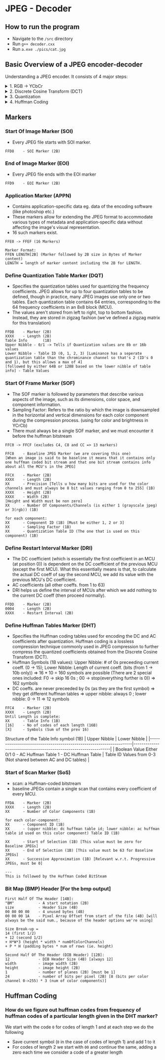 # JPEG - Decoder

## How to run the program

- Navigate to the `/src` directory
- Run `g++ decoder.cxx`
- Run `a.exe ./pics/cat.jpg`

## Basic Overview of a JPEG encoder-decoder
Understanding a JPEG encoder. It consists of 4 major steps:

<details>
<summary>1. RGB → YCbCr</summary>

- YCbCr color space separates luminance (Y) from chrominance (Cb and Cr), allowing for more efficient compression. Human vision is more sensitive to changes in brightness (luminance) than to changes in color (chrominance). By subsampling the chrominance channels (Cb and Cr), JPEG encoders can reduce the data needed to represent the image while preserving visual quality.


- The image is broken up into 8x8 blocks of pixels called MCUs (minimum coded units). Since we have 3 channels (Y, Cr, Cb), we will have 3 sets of MCUs. These MCUs can be treated as individual MCUs and further steps can be performed on them.

</details>

<details>
<summary>2. Discrete Cosine Transform (DCT)</summary>

- Converts image from spatial domain -> frequency domain
- low-frequency images? -> when pixels are very similar to their neighbors ; high-frequency images? -> when pixels are very different from their neighbors
- Human visual perception is less sensitive to changes in high-frequency information compared to low-frequency information
- The DCT tends to concentrate most of the image energy in a small number of low-frequency coefficients, while high-frequency coefficients represent finer details. Since the low-frequency coefficients contain a significant portion of the image's energy, they are less aggressively quantized during compression to preserve important image features and overall structure.
</details>

<details>
<summary>3. Quantization</summary>

- Reduces the precision of the frequency coefficients obtained after the Discrete Cosine Transform (DCT). By dividing the DCT coefficients by values in a quantization matrix, many of these coefficients become smaller and can be approximated to zero.
- Quantization is often designed to exploit properties of human visual perception. ie. high-frequency components -> larger quantization coefficients and lower will have smaller
- This is irreversible. eg: 23 and 5 => 23/5 = 4 => 4 * 5 = 20 (we lost precision data)
- These values decide how much your image is compressed.
  
</details>

<details>
<summary>4. Huffman Coding</summary>

- more frequent coeffs -> smaller code length ; less frequent coeffs -> larger code length
- is stored in a zig-zag fashion because the lower triangle consists of the high-frequency components which are highly quantized and are often 0. These 0s can be grouped for efficient storage. 
  
</details>


## Markers

### Start Of Image Marker (SOI)
- Every JPEG file starts with SOI marker.
```
FFD8    - SOI Marker (2B)
```

### End of Image Marker (EOI)
 - Every JPEG file ends with the EOI marker
```
FFD9    - EOI Marker (2B)
```

### Application Marker (APPN)
- Contains application-specific data eg. data of the encoding software (like photoshop etc.)
- These markers allow for extending the JPEG format to accommodate various types of metadata and application-specific data without affecting the image's visual representation.
- 16 such markers exist. 
```
FFE0 -> FFEF (16 Markers)

Marker Format:
FFEN LENGTH[2B] (Marker followed by 2B size in Bytes of Marker content)
LENGTH = length of marker content including the 2B for LENGTH.

```

### Define Quantization Table Marker (DQT)
- Specifies the quantization tables used for quantizing the frequency coefficients. JPEG allows for up to four quantization tables to be defined, though in practice, many JPEG images use only one or two tables. Each quantization table contains 64 entries, corresponding to the 64 frequency coefficients in an 8x8 block (MCU).
- The values aren't stored from left to right, top to bottom fashion. Instead, they are stored in zigzag fashion (we've defined a zigzag matrix for this translation) 
```
FFDB    - Marker (2B)
XXXX    - Length (2B)
Table Info       (1B)
Upper Nibble - 0/1 -> Tells if Quantization values are 8b or 16b values
Lower Nibble - Table ID (0, 1, 2, 3) [Luminance has a seperate quantization table than the chrominance channel so that's 2 (ID's 0 and 1), but this allows a max of 4]
[followed by either 64B or 128B based on the lower nibble of table info] - Table Values
```

### Start Of Frame Marker (SOF)
- The SOF marker is followed by parameters that describe various aspects of the image, such as its dimensions, color space, and component information.
- Sampling Factor: Refers to the ratio by which the image is downsampled in the horizontal and vertical dimensions for each color component during the compression process. (using for color and brightness in YCrCb) 
- There must always be a single SOF marker, and we must encounter it before the huffman bitstream
```
FFC0 -> FFCF (excludes C4, C8 and CC => 13 markers)

FFC0    - Baseline JPEG Marker (we are covering this one)
[When an image is said to be baseline it means that it contains only one huffman coded bit stream and that one bit stream contains info about all the MCU's in the JPEG]

FFCX    - Marker (2B)
XXXX    - Length (2B)
XX      - Precision [Tells u how many bits are used for the color channels and must always be 8 bit values ranging from 0 to 255] (1B)
XXXX    - Height (2B)
XXXX    - Width (2B)
[Height and Width must be non zero]
XX      - Number Of Components/Channels (is either 1 (grayscale jpeg) or 3(rgb)) (1B)

for each component:
XX      - Component ID (1B) [Must be either 1, 2 or 3]
XX      - Sampling Factor (1B)
XX      - Quantization Table ID (The one that is used on this component) (1B)
```

### Define Restart Interval Marker (DRI)
- The DC coefficient (which is essentially the first coefficient in an MCU (at position 0)) is dependent on the DC coefficient of the previous MCU (except the first MCU). What this essentially means is that, to calculate the actual DC coeff of say the second MCU, we add its value with the previous MCU's DC coefficient.
- AC coefficients (all other coeffs. from 1 to 63)
- DRI helps us define the interval of MCUs after which we add nothing to the current DC coeff (then proceed normally).
```
FFDD    - Marker (2B)
0004    - Length (2B)
XXXX    - Restart Interval (2B)
```

### Define Huffman Tables Marker (DHT)
- Specifies the Huffman coding tables used for encoding the DC and AC coefficients after quantization. Huffman coding is a lossless compression technique commonly used in JPEG compression to further compress the quantized coefficients obtained from the Discrete Cosine Transform (DCT).
- Huffman Symbols (1B values): Upper Nibble: # of 0s preceeding current coeff. (0 -> 15); Lower Nibble: Length of current coeff. (bits (from 1 -> 10b only))
  => 16 * 10 = 160 symbols are possible (There are 2 special ones included: F0 -> skip 16 0s ; 00 -> stop(everything further is 0))
  => 162 symbols
- DC coeffs. are never preceeded by 0s (as they are the first symbol) => they get different huffman tables
  => upper nibble: always 0 ; lower nibble: 0 -> 11
  => 12 symbols
```
FFC4    - Marker (2B)
XXXX    - Length (2B)
Until Length is complete:
XX      - Table Info (1B)
[16]    - No of codes of each length (16B)
[X]     - Symbols (Sum of the prev 16)
```
Structure of the Table Info symbol (1B)
| Upper Nibble                                                        | Lower Nibble                                                     |
|---------------------------------------------------------------------|------------------------------------------------------------------|
| Boolean Value Either 0/1  0 - AC Huffman Table 1 - DC Huffman Table | Table ID   Values from 0-3 (Not shared between AC and DC tables) |


### Start of Scan Marker (SoS)
- scan: a Huffman-coded bitstream
- baseline JPEGs contain a single scan that contains every coefficient of every MCU.
```
FFDA    - Marker (2B)
XXXX    - Length (2B)
XX      - Number of Color Components (1B)

for each color-component:
XX      - Component ID (1B)
XX      - (upper nibble: dc huffman table id; lower nibble: ac huffman table id used on this color component) Table ID (1B)

XX      - Start of Selection (1B) [This value must be zero for Baseline JPEGs]
XX      - End of Selection (1B) [This value must be 63 for Baseline JPEGs]
XX      - Successive Approximation (1B) [Relevant w.r.t. Progressive JPEGs, must be 0]

---
This is followed by the Huffman Coded BitSteam
```

### Bit Map (BMP) Header [For the bmp output]
```
First Half Of The Header [14B]:
"BM"           - A start notation (2B)
size           - Header Size (4B)
00 00 00 00    - 4 unused bytes (4B)
00 00 00 1A    - Pixel Array Offset from start of the file (4B) [will always be the said num., because of the header options we're using]

Size Break-up = 
14 (first 1/2)
+ 12 (second 1/2)
+ H*W*3 (height * width * numOfColorChannels)
+ P * H (padding bytes * num of rows (ie. height)

Second Half Of The Header (DIB Header) [12B]:
12             - DIB Header Size (4B) [always 12]
width          - image width (2B)
height         - image height (2B)
1              - number of planes (2B) [must be 1]
24             - number of bits per pixel (2B) [8 (bits per color channel 0->255) * 3 (num of color components)]
```

## Huffman Coding
### How do we figure out huffman codes from frequency of huffman codes of a particular length given in the DHT marker?
We start with the code ```0``` for codes of length 1 and at each step we do the following
* Save current symbol (```0``` in the case of codes of length 1) and add 1 to it
* For codes of length 2 we start with ```00``` and continue the same, adding a zero each time we consider a code of a greater length



